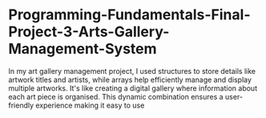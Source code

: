 # Programming-Fundamentals-Final-Project-3-Arts-Gallery-Management-System
In my art gallery management project, I used structures to store details like artwork titles and artists, while arrays help efficiently manage and display multiple artworks. It's like creating a digital gallery where information about each art piece is organised. This dynamic combination ensures a user-friendly experience making it easy to use
